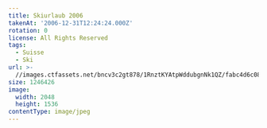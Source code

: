 ```yaml
---
title: Skiurlaub 2006
takenAt: '2006-12-31T12:24:24.000Z'
rotation: 0
license: All Rights Reserved
tags:
  - Suisse
  - Ski
url: >-
  //images.ctfassets.net/bncv3c2gt878/1RnztKYAtpWddubgnNk1QZ/fabc4d6c0857b575e61b710286a422e6/skiurlaub-2006_4559645835_o
size: 1246426
image:
  width: 2048
  height: 1536
contentType: image/jpeg
---
```


